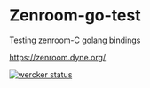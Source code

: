 # Zenroom-go-test

Testing zenroom-C golang bindings

https://zenroom.dyne.org/

[![wercker status](https://app.wercker.com/status/c182d0af32970056f42f231ceb904edc/s/master "wercker status")](https://app.wercker.com/project/byKey/c182d0af32970056f42f231ceb904edc)
